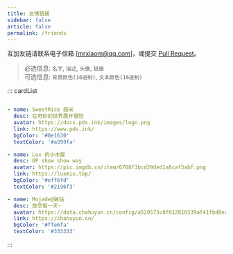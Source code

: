 ```yaml
---
title: 友情链接
sidebar: false
article: false
permalink: /friends
---
```


互加友链请联系电子信箱 [mrxiaom@qq.com]，或提交 [Pull Request](https://github.com/MrXiaoM/blog/edit/main/docs/friends.md)。
> 必选信息: `名字`, `描述`, `头像`, `链接`  
> 可选信息: `背景颜色(16进制)`, `文本颜色(16进制)`

::: cardList
```yaml

- name: SweetRice 甜米
  desc: 在奇妙的世界展开冒险
  avatar: https://docs.pds.ink/images/logo.png
  link: https://www.pds.ink/
  bgColor: '#0e1630'
  textColor: '#a399fa'

- name: Lux 的小木屋
  desc: OP show show way
  avatar: https://pic.imgdb.cn/item/6708f3bcd29ded1a8caf5abf.png
  link: https://luxmix.top/
  bgColor: '#eff6fd'
  textColor: '#2196f3'

- name: Mojade@破站
  desc: 放空每一天~
  avatar: https://data.chahuyun.cn/config/a520573c8f012816539af41fbd8ecc65.jpg
  link: https://chahuyun.cn/
  bgColor: '#ffe6fa'
  textColor: '#333333'

```
:::
